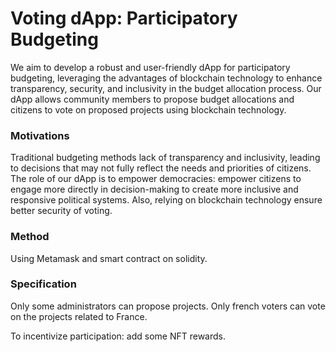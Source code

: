 # Voting dApp: Participatory Budgeting

We aim to develop a robust and user-friendly dApp for participatory budgeting, leveraging the advantages of blockchain technology to enhance transparency, security, and inclusivity in the budget allocation process.
Our dApp allows community members to propose budget allocations and citizens to vote on proposed projects using blockchain technology.

### Motivations

Traditional budgeting methods lack of transparency and inclusivity, leading to decisions that may not fully reflect the needs and priorities of citizens. The role of our dApp is to empower democracies: empower citizens to engage more directly in decision-making to create more inclusive and responsive political systems. Also, relying on blockchain technology ensure better security of voting.

### Method

Using Metamask and smart contract on solidity.

### Specification

Only some administrators can propose projects.
Only french voters can vote on the projects related to France.

To incentivize participation: add some NFT rewards.


